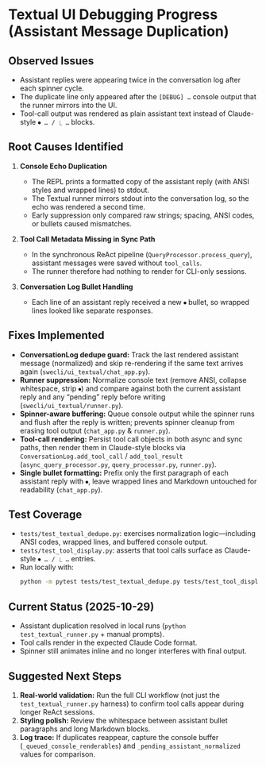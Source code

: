 # Textual UI Debugging Progress (Assistant Message Duplication)

## Observed Issues
- Assistant replies were appearing twice in the conversation log after each spinner cycle.
- The duplicate line only appeared after the `[DEBUG] …` console output that the runner mirrors into the UI.
- Tool-call output was rendered as plain assistant text instead of Claude-style `⏺ … / ⎿ …` blocks.

## Root Causes Identified
1. **Console Echo Duplication**
   - The REPL prints a formatted copy of the assistant reply (with ANSI styles and wrapped lines) to stdout.
   - The Textual runner mirrors stdout into the conversation log, so the echo was rendered a second time.
   - Early suppression only compared raw strings; spacing, ANSI codes, or bullets caused mismatches.

2. **Tool Call Metadata Missing in Sync Path**
   - In the synchronous ReAct pipeline (`QueryProcessor.process_query`), assistant messages were saved without `tool_calls`.
   - The runner therefore had nothing to render for CLI-only sessions.

3. **Conversation Log Bullet Handling**
   - Each line of an assistant reply received a new `⏺` bullet, so wrapped lines looked like separate responses.

## Fixes Implemented
- **ConversationLog dedupe guard:** Track the last rendered assistant message (normalized) and skip re-rendering if the same text arrives again (`swecli/ui_textual/chat_app.py`).
- **Runner suppression:** Normalize console text (remove ANSI, collapse whitespace, strip `⏺`) and compare against both the current assistant reply and any “pending” reply before writing (`swecli/ui_textual/runner.py`).
- **Spinner-aware buffering:** Queue console output while the spinner runs and flush after the reply is written; prevents spinner cleanup from erasing tool output (`chat_app.py` & `runner.py`).
- **Tool-call rendering:** Persist tool call objects in both async and sync paths, then render them in Claude-style blocks via `ConversationLog.add_tool_call` / `add_tool_result` (`async_query_processor.py`, `query_processor.py`, `runner.py`).
- **Single bullet formatting:** Prefix only the first paragraph of each assistant reply with `⏺`, leave wrapped lines and Markdown untouched for readability (`chat_app.py`).

## Test Coverage
- `tests/test_textual_dedupe.py`: exercises normalization logic—including ANSI codes, wrapped lines, and buffered console output.
- `tests/test_tool_display.py`: asserts that tool calls surface as Claude-style `⏺ … / ⎿ …` entries.
- Run locally with:
  ```bash
  python -m pytest tests/test_textual_dedupe.py tests/test_tool_display.py
  ```

## Current Status (2025-10-29)
- Assistant duplication resolved in local runs (`python test_textual_runner.py` + manual prompts).
- Tool calls render in the expected Claude Code format.
- Spinner still animates inline and no longer interferes with final output.

## Suggested Next Steps
1. **Real-world validation:** Run the full CLI workflow (not just the `test_textual_runner.py` harness) to confirm tool calls appear during longer ReAct sessions.
2. **Styling polish:** Review the whitespace between assistant bullet paragraphs and long Markdown blocks.
3. **Log trace:** If duplicates reappear, capture the console buffer (`_queued_console_renderables`) and `_pending_assistant_normalized` values for comparison.
